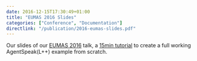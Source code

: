 ```yaml
---
date: 2016-12-15T17:30:49+01:00
title: "EUMAS 2016 Slides"
categories: ["Conference", "Documentation"]
directlink: "/publication/2016-eumas-slides.pdf"
---
```

Our slides of our [EUMAS 2016](http://eumas-at2016.webs.upv.es/EUMAS2016.html) talk, a [15min tutorial](/tutorial/tutorial-agentspeak-in-fifteen-minutes) to create a full working AgentSpeak(L++) example from scratch. <!--more--> 
